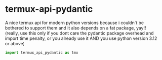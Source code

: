 # termux-api-pydantic

A nice termux api for modern python versions because i couldn't be bothered to support them and it also depends on a fat package, yay!! (really, use this only if you dont care the pydantic package overhead and import time penalty, or you already use it AND you use python version 3.12 or above)

```py
import termux_api_pydantic as tmx
```
